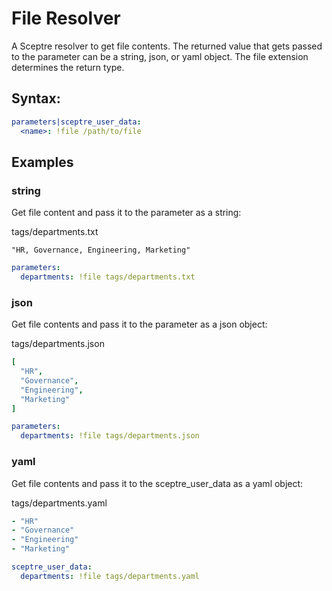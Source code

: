 # File Resolver

A Sceptre resolver to get file contents. The returned value that gets
passed to the parameter can be a string, json, or yaml object.  The
file extension determines the return type.

## Syntax:

```yaml
parameters|sceptre_user_data:
  <name>: !file /path/to/file
```

## Examples

### string
Get file content and pass it to the parameter as a string:

tags/departments.txt
```
"HR, Governance, Engineering, Marketing"
```

```yaml
parameters:
  departments: !file tags/departments.txt
```

### json
Get file contents and pass it to the parameter as a json object:

tags/departments.json
```yaml
[
  "HR",
  "Governance",
  "Engineering",
  "Marketing"
]
```

```yaml
parameters:
  departments: !file tags/departments.json
```

### yaml
Get file contents and pass it to the sceptre_user_data as a yaml object:

tags/departments.yaml
```yaml
- "HR"
- "Governance"
- "Engineering"
- "Marketing"
```

```yaml
sceptre_user_data:
  departments: !file tags/departments.yaml
```
